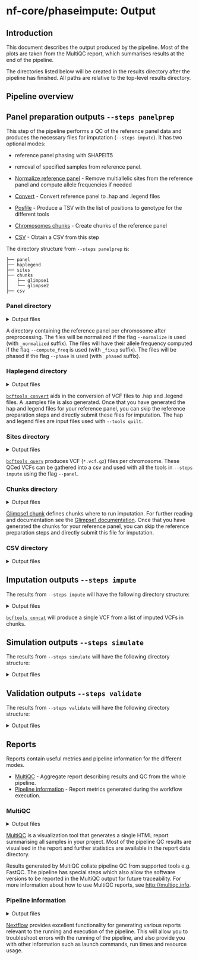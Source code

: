 # nf-core/phaseimpute: Output

## Introduction

This document describes the output produced by the pipeline. Most of the plots are taken from the MultiQC report, which summarises results at the end of the pipeline.

The directories listed below will be created in the results directory after the pipeline has finished. All paths are relative to the top-level results directory.

## Pipeline overview

## Panel preparation outputs `--steps panelprep`

This step of the pipeline performs a QC of the reference panel data and produces the necessary files for imputation (`--steps impute`).
It has two optional modes:

- reference panel phasing with SHAPEIT5
- removal of specified samples from reference panel.

- [Normalize reference panel](#panel-directory) - Remove multiallelic sites from the reference panel and compute allele frequencies if needed
- [Convert](#haplegend-directory) - Convert reference panel to .hap and .legend files
- [Posfile](#sites-directory) - Produce a TSV with the list of positions to genotype for the different tools
- [Chromosomes chunks](#chunks-directory) - Create chunks of the reference panel
- [CSV](#csv-directory) - Obtain a CSV from this step

The directory structure from `--steps panelprep` is:

```tree
├── panel
├── haplegend
├── sites
├── chunks
│   ├── glimpse1
│   └── glimpse2
├── csv
```

### Panel directory

<details markdown="1">
<summary>Output files</summary>

- `prep_panel/panel/`
  - `*.vcf.gz`: The reference panel VCF after all the preprocessing is done.
  - `*.tbi*`: A tbi for the prepared reference panel.

</details>

A directory containing the reference panel per chromosome after preprocessing.
The files will be normalized if the flag `--normalize` is used (with `_normalized` suffix). The files will have their allele frequency computed if the flaq `--compute_freq` is used (with `_fixup` suffix).
The files will be phased if the flag `--phase` is used (with `_phased` suffix).

### Haplegend directory

<details markdown="1">
<summary>Output files</summary>

- `prep_panel/haplegend/`
  - `*.hap`: a .hap file for the reference panel.
  - `*.legend*`: a .legend file for the reference panel.

</details>

[`bcftools convert`](https://samtools.github.io/bcftools/bcftools.html#convert) aids in the conversion of VCF files to .hap and .legend files. A .samples file is also generated. Once that you have generated the hap and legend files for your reference panel, you can skip the reference preparation steps and directly submit these files for imputation. The hap and legend files are input files used with `--tools quilt`.

### Sites directory

<details markdown="1">
<summary>Output files</summary>

- `prep_panel/sites/`
  - `*.vcf.gz`: VCF with biallelic SNPs only.
  - `*.csi`: Index file for VCF.

</details>

[`bcftools query`](https://samtools.github.io/bcftools/bcftools.html#query) produces VCF (`*.vcf.gz`) files per chromosome. These QCed VCFs can be gathered into a csv and used with all the tools in `--steps impute` using the flag `--panel`.

### Chunks directory

<details markdown="1">
<summary>Output files</summary>

- `prep_panel/chunks/`
  - `*.txt`: TXT file containing the chunks obtained from running `GLIMPSE1_CHUNK`.

</details>

[Glimpse1 chunk](https://odelaneau.github.io/GLIMPSE/glimpse1/) defines chunks where to run imputation. For further reading and documentation see the [Glimpse1 documentation](https://odelaneau.github.io/GLIMPSE/glimpse1/commands.html). Once that you have generated the chunks for your reference panel, you can skip the reference preparation steps and directly submit this file for imputation.

### CSV directory

<details markdown="1">
<summary>Output files</summary>

- `prep_panel/csv/`
  - `chunks.csv`: A csv containing the list of chunks obtained for each chromosome and panel.
  - `panel.csv`: A csv containing the final phased and prepared for each chromosome and input panel.
  - `posfile.csv`: A csv containing the final list of panel positions, in VCF and tsv, for each chromosome and input panel.

</details>

## Imputation outputs `--steps impute`

The results from `--steps impute` will have the following directory structure:

<details markdown="1">
<summary>Output files</summary>

- `imputation/csv/`
  - `impute.csv`: A single csv containing the path to a VCF and its index, of each imputed sample with their corresponding tool.
- `imputation/[glimpse1,glimpse2,quilt,stitch]/`
  - `concat/all.batch*.vcf.gz`: The concatenate vcf of all imputed samples by batches.
  - `concat/all.batch*.vcf.gz.tbi`: A tbi for the concatenated samples imputed vcf.
  - `samples/*.vcf.gz`: A vcf of each imputed sample.
  - `samples/*.vcf.gz.tbi`: A tbi for the imputed vcf.

</details>

[`bcftools concat`](https://samtools.github.io/bcftools/bcftools.html#concat) will produce a single VCF from a list of imputed VCFs in chunks.

## Simulation outputs `--steps simulate`

The results from `--steps simulate` will have the following directory structure:

<details markdown="1">
<summary>Output files</summary>

- `simulation/`
  - `csv`:
    - `simulate.csv`: Samplesheet listing all downsampled target alignement files.
  - `*.depth_*x.bam`: An alignment file from the target file down-sampled at the desired depth.
  - `*.bam.csi`: The corresponding index of the alignment file.

</details>

## Validation outputs `--steps validate`

The results from `--steps validate` will have the following directory structure:

<details markdown="1">
<summary>Output files</summary>

- `validation/`
  - `concat/all.truth.vcf.gz`: The concatenate vcf of all truth sample.
  - `concat/all.truth.vcf.gz.tbi`: A tbi for the concatenated samples truth vcf.
  - `samples/*.vcf.gz`: A vcf of each truth sample.
  - `samples/*.vcf.gz.tbi`: A tbi for the truth vcf.
  - `stats/`:
    - `*.truth.bcftools_stats.txt`: The statistics of the truth VCF target file.
    - `*.P<panel name>_T<imputation tool>_SNP.txt`: Output of the `GLIMPSE2_CONCORDANCE` process with the concordance metrics for all SNP variants.
    - `AllSamples.txt`: Aggregated concordance metrics across samples and tools.

</details>

## Reports

Reports contain useful metrics and pipeline information for the different modes.

- [MultiQC](#multiqc) - Aggregate report describing results and QC from the whole pipeline.
- [Pipeline information](#pipeline-information) - Report metrics generated during the workflow execution.

### MultiQC

<details markdown="1">
<summary>Output files</summary>

- `multiqc/`
  - `multiqc_report.html`: a standalone HTML file that can be viewed in your web browser.
  - `multiqc_data/`: directory containing parsed statistics from the different tools used in the pipeline.
  - `multiqc_plots/`: directory containing static images from the report in various formats.

</details>

[MultiQC](http://multiqc.info) is a visualization tool that generates a single HTML report summarising all samples in your project. Most of the pipeline QC results are visualised in the report and further statistics are available in the report data directory.

Results generated by MultiQC collate pipeline QC from supported tools e.g. FastQC. The pipeline has special steps which also allow the software versions to be reported in the MultiQC output for future traceability. For more information about how to use MultiQC reports, see <http://multiqc.info>.

### Pipeline information

<details markdown="1">
<summary>Output files</summary>

- `pipeline_info/`
  - Reports generated by Nextflow: `execution_report.html`, `execution_timeline.html`, `execution_trace.txt` and `pipeline_dag.dot`/`pipeline_dag.svg`.
  - Reports generated by the pipeline: `pipeline_report.html`, `pipeline_report.txt` and `software_versions.yml`. The `pipeline_report*` files will only be present if the `--email` / `--email_on_fail` parameter's are used when running the pipeline.
  - Reformatted samplesheet files used as input to the pipeline: `samplesheet.valid.csv`.
  - Parameters used by the pipeline run: `params.json`.

</details>

[Nextflow](https://www.nextflow.io/docs/latest/tracing.html) provides excellent functionality for generating various reports relevant to the running and execution of the pipeline. This will allow you to troubleshoot errors with the running of the pipeline, and also provide you with other information such as launch commands, run times and resource usage.

